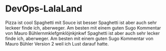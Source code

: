 # DevOps-LalaLand
Pizza ist cool
Spaghetti mit Souce ist besser
Spaghetti ist aber auch sehr leckeer finde ich, aberweger. Am besten mit einem guten Sugo
Kommentar von Mauro Bühlernmklefgmklöjnkjnkwf
Spaghetti ist aber auch sehr lecker finde ich, aberweger. Am besten mit einem guten Sugo
Kommentar von Mauro Bühler Version 2 weil ich Lust darauf hatte.

